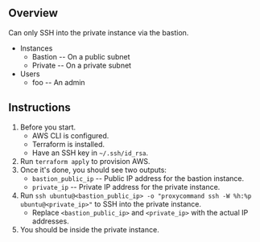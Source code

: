 ## Overview

Can only SSH into the private instance via the bastion.

- Instances
  - Bastion -- On a public subnet
  - Private -- On a private subnet
- Users
  - foo -- An admin

## Instructions

1. Before you start.
   - AWS CLI is configured.
   - Terraform is installed.
   - Have an SSH key in `~/.ssh/id_rsa`.
1. Run `terraform apply` to provision AWS.
1. Once it's done, you should see two outputs:
   - `bastion_public_ip` -- Public IP address for the bastion instance.
   - `private_ip` -- Private IP address for the private instance.
1. Run `ssh ubuntu@<bastion_public_ip> -o "proxycommand ssh -W %h:%p ubuntu@<private_ip>"` to SSH into the private instance.
   - Replace `<bastion_public_ip>` and `<private_ip>` with the actual IP addresses.
1. You should be inside the private instance.
